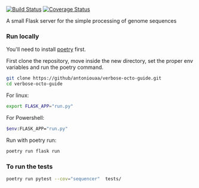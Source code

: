 [![Build Status](https://travis-ci.com/antoniouaa/verbose-octo-guide.svg?branch=master)](https://travis-ci.com/antoniouaa/verbose-octo-guide) [![Coverage Status](https://coveralls.io/repos/github/antoniouaa/verbose-octo-guide/badge.svg?branch=master)](https://coveralls.io/github/antoniouaa/verbose-octo-guide?branch=master)

A small Flask server for the simple processing of genome sequences

### Run locally

You'll need to install [poetry](https://python-poetry.org/) first.

First clone the repository, move inside the new directory, set the proper env variables and run the poetry command.

```sh
git clone https://github/antoniouaa/verbose-octo-guide.git
cd verbose-octo-guide
```

For linux:

```sh
export FLASK_APP="run.py"
```

For Powershell:

```sh
$env:FLASK_APP="run.py"
```

Run with poetry run:

```sh
poetry run flask run
```

### To run the tests

```sh
poetry run pytest --cov="sequencer"  tests/
```

